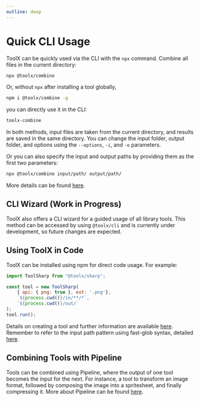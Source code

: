 ```yaml
---
outline: deep
---
```

# Quick CLI Usage

ToolX can be quickly used via the CLI with the `npx` command. Combine all files in the current directory:

```bash
npx @toolx/combine
```

Or, without `npx` after installing a tool globally, 

```bash
npm i @toolx/combine -g
```

you can directly use it in the CLI:

```bash
toolx-combine
```

In both methods, input files are taken from the current directory, and results are saved in the same directory. You can change the input folder, output folder, and options using the `--options`, `-i`, and `-o` parameters. 

Or you can also specify the input and output paths by providing them as the first two parameters:

```bash
npx @toolx/combine input/path/ output/path/
```

More details can be found [here](https://github.com/toolx-dev/toolx/blob/main/docs/CLI.md).

## CLI Wizard (Work in Progress)

ToolX also offers a CLI wizard for a guided usage of all library tools. This method can be accessed by using `@toolx/cli` and is currently under development, so future changes are expected.

## Using ToolX in Code

ToolX can be installed using npm for direct code usage. For example:

```javascript
import ToolSharp from "@toolx/sharp";

const tool = new ToolSharp(
    { api: { png: true }, ext: '.png'},
    `${process.cwd()}/in/**/*`,
    `${process.cwd()}/out/`
);
tool.run();
```

Details on creating a tool and further information are available [here](https://github.com/toolx-dev/toolx/blob/main/docs/TheTool.md). Remember to refer to the input path pattern using fast-glob syntax, detailed [here](https://github.com/toolx-dev/toolx/blob/main/docs/FastGlobPatternSyntax.md).

## Combining Tools with Pipeline

Tools can be combined using Pipeline, where the output of one tool becomes the input for the next. For instance, a tool to transform an image format, followed by composing the image into a spritesheet, and finally compressing it. More about Pipeline can be found [here](https://github.com/toolx-dev/toolx/blob/main/docs/PipelineInsight.md).
